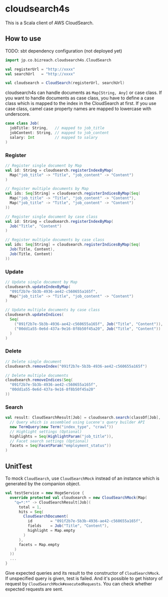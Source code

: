 cloudsearch4s
========
This is a Scala client of AWS CloudSearch.

## How to use

TODO: sbt dependency configuration (not deployed yet)

```scala
import jp.co.bizreach.cloudsearch4s.CloudSearch

val registerUrl = "http://xxxx"
val searchUrl   = "http://xxxx"

val cloudsearch = CloudSearch(registerUrl, searchUrl)
```

cloudsearch4s can handle documents as `Map[String, Any]` or case class. If you want to handle documents as case class, you have to define a case class which is mapped to the index in the CloudSearch at first.
If you use case class, camel case property names are mapped to lowercase with underscore.

```scala
case class Job(
  jobTitle: String,   // mapped to job_title
  jobContent: String, // mapped to job_content
  salary: Int         // mapped to salary
)
```

### Register

```scala
// Register single document by Map
val id: String = cloudsearch.registerIndexByMap(
  Map("job_title" -> "Title", "job_content" -> "Content")
)

// Register multiple documents by Map
val ids: Seq[String] = cloudsearch.registerIndicesByMap(Seq(
  Map("job_title" -> "Title", "job_content" -> "Content"),
  Map("job_title" -> "Title", "job_content" -> "Content")
))

// Register single document by case class
val id: String = cloudsearch.registerIndexByMap(
  Job("Title", "Content")
)

// Register multiple documents by case class
val ids: Seq[String] = cloudsearch.registerIndicesByMap(Seq(
  Job(Title, Content),
  Job(Title, Content)
))
```

### Update

```scala
// Update single document by Map
cloudsearch.updateIndexByMap(
  "091f2b7e-5b3b-4936-ae42-c560655a165f",
  Map("job_title" -> "Title", "job_content" -> "Content")
)

// Update multiple documents by case class
cloudsearch.updateIndices(
  Seq(
    ("091f2b7e-5b3b-4936-ae42-c560655a165f", Job("Title", "Content")),
    ("00dd1a55-0e6d-437a-9e16-8f8b50f45a20", Job("Title", "Content"))
  )
)
```

### Delete

```scala
// Delete single document
cloudsearch.removeIndex("091f2b7e-5b3b-4936-ae42-c560655a165f")

// Delete multiple documents
cloudsearch.removeIndices(Seq(
  "091f2b7e-5b3b-4936-ae42-c560655a165f",
  "00dd1a55-0e6d-437a-9e16-8f8b50f45a20"
))
```

### Search

```scala
val result: CloudSearchResult[Job] = cloudsearch.search(classOf[Job],
  // Query which is assembled using Lucene's query builder API
  new TermQuery(new Term("index_type", "crawl"))
  // Highlight settings (Optional)
  highlights = Seq(HighlightParam("job_title")),
  // Facet search settings (Optional)
  facets = Seq(FacetParam("employment_status"))
)
```

## UnitTest

To mock `CloudSearch`, use `CloudSearchMock` instead of an instance which is generated by the companion object.

```scala
val testService = new HogeService {
  override protected val cloudsearch = new CloudSearchMock(Map(
    "q=*:*" -> CloudSearchResult[Job](
      total = 1,
      hits = Seq(
        CloudSearchDocument(
          id        = "091f2b7e-5b3b-4936-ae42-c560655a165f",
          fields    = Job("Title", "Content"),
          highlight = Map.empty
        )
      ),
      facets = Map.empty
    )
  ))
  ...
}
```

Give expected queries and its result to the constructor of `CloudSearchMock`. If unspecified query is given, test is failed.
And it's possible to get history of request by `CloudSearchMock#executedRequests`. You can check whether expected requests are sent.
